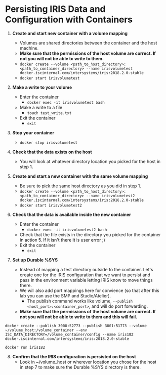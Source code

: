 # Persisting IRIS Data and Configuration with Containers

1. **Create and start new container with a volume mapping**
    * Volumes are shared directories between the container and the host machine.
    * **Make sure that the permissions of the host volume are correct. If not you will not be able to write to them.**
    * ```docker create --volume <path_to_host_directory>:<path_to_container_directory> --name irisvolumetest docker.iscinternal.com/intersystems/iris:2018.2.0-stable```
    * ```docker start irisvolumetest```

2. **Make a write to your volume**
    * Enter the container
        * ```docker exec -it irisvolumetest bash```
    * Make a write to a file
        * ```touch test_write.txt```
    * Exit the container
        * ```exit```

3. **Stop your container**
    * ```docker stop irisvolumetest```

4. **Check that the data exists on the host**
    * You will look at whatever directory location you picked for the host in step 1.

5. **Create and start a new container with the same volume mapping**
    * Be sure to pick the same host directory as you did in step 1.
    * ```docker create --volume <path_to_host_directory>:<path_to_container_directory> --name irisvolumetest2 docker.iscinternal.com/intersystems/iris:2018.2.0-stable```
    * ```docker start irisvolumetest2```

6. **Check that the data is available inside the new container**
    * Enter the container
        * ```docker exec -it irisvolumetest2 bash```
    * Check that the file exists in the directory you picked for the container in action 5. If it isn't there it is user error ;)
    * Exit the container
        * ```exit```
7. **Set up Durable %SYS**
    * Instead of mapping a test directory outside fo the container. Let's create one for the IRIS configuration that we want to persist and pass in the environment variable letting IRIS know to move things there. 
    * We will also add port mappings here for convience (so that after this lab you can use the SMP and Studio/Atelier).
        * The publish command works like volume, ```--publish <host_port>:<container_port>```, and will do port forwarding. 
    * **Make sure that the permissions of the host volume are correct. If not you will not be able to write to them and this will fail.**

```docker create --publish 3000:52773 --publish 3001:51773 --volume ~/volume_host:/volume_container --env ISC_DATA_DIRECTORY=/volume_container/config --name iris182 docker.iscinternal.com/intersystems/iris:2018.2.0-stable```

```docker run iris182```

8. **Confirm that the IRIS configuration is persisted on the host**
    * Look in ~/volume_host or wherever location you chose for the host in step 7 to make sure the Durable %SYS directory is there.